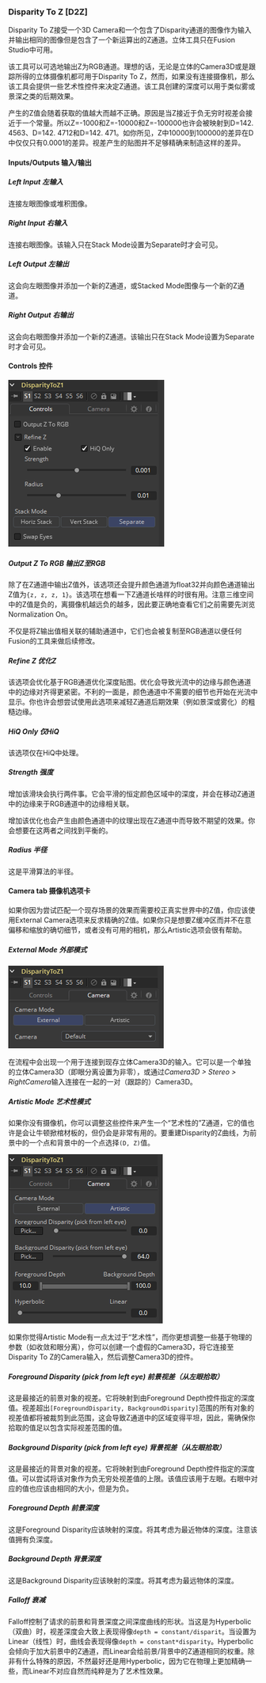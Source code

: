 ### Disparity To Z [D2Z]

Disparity To Z接受一个3D Camera和一个包含了Disparity通道的图像作为输入并输出相同的图像但是包含了一个新运算出的Z通道。立体工具只在Fusion Studio中可用。

该工具可以可选地输出Z为RGB通道。理想的话，无论是立体的Camera3D或是跟踪所得的立体摄像机都可用于Disparity To Z，然而，如果没有连接摄像机，那么该工具会提供一些艺术性控件来决定Z通道。该工具创建的深度可以用于类似雾或景深之类的后期效果。

产生的Z值会随着获取的值越大而越不正确。原因是当Z接近于负无穷时视差会接近于一个常量。所以Z=-1000和Z=-10000和Z=-100000也许会被映射到D=142. 4563、D=142. 4712和D=142. 471。如你所见，Z中10000到100000的差异在D中仅仅只有0.0001的差异。视差产生的贴图并不足够精确来制造这样的差异。

#### Inputs/Outputs 输入/输出

##### Left Input 左输入

连接左眼图像或堆积图像。

##### Right Input 右输入

连接右眼图像。该输入只在Stack Mode设置为Separate时才会可见。

##### Left Output 左输出

这会向左眼图像并添加一个新的Z通道，或Stacked Mode图像与一个新的Z通道。

##### Right Output 右输出

这会向右眼图像并添加一个新的Z通道。该输出只在Stack Mode设置为Separate时才会可见。

#### Controls 控件

![D2Z_Controls](images/D2Z_Controls.png)

##### Output Z To RGB 输出Z至RGB

除了在Z通道中输出Z值外，该选项还会提升颜色通道为float32并向颜色通道输出Z值为`{z, z, z, 1}`。该选项在想看一下Z通道长啥样的时很有用。注意三维空间中的Z值是负的，离摄像机越远负的越多，因此要正确地查看它们之前需要先浏览Normalization On。

不仅是将Z输出值相关联的辅助通道中，它们也会被复制至RGB通道以便任何Fusion的工具来做后续修改。

##### Refine Z 优化Z

该选项会优化基于RGB通道优化深度贴图。优化会导致光流中的边缘与颜色通道中的边缘对齐得更紧密。不利的一面是，颜色通道中不需要的细节也开始在光流中显示。你也许会想尝试使用此选项来减轻Z通道后期效果（例如景深或雾化）的粗糙边缘。

##### HiQ Only 仅HiQ

该选项仅在HiQ中处理。

##### Strength 强度

增加该滑块会执行两件事。它会平滑的恒定颜色区域中的深度，并会在移动Z通道中的边缘来于RGB通道中的边缘相关联。

增加该优化也会产生由颜色通道中的纹理出现在Z通道中而导致不期望的效果。你会想要在这两者之间找到平衡的。

##### Radius 半径

这是平滑算法的半径。

#### Camera tab 摄像机选项卡

如果你因为尝试匹配一个现存场景的效果而需要校正真实世界中的Z值，你应该使用External Camera选项来反求精确的Z值。如果你只是想要Z缓冲区而并不在意偏移和缩放的确切细节，或者没有可用的相机，那么Artistic选项会很有帮助。

##### External Mode 外部模式

![D2Z_ExternalMode](images/D2Z_ExternalMode.png)

在流程中会出现一个用于连接到现存立体Camera3D的输入。它可以是一个单独的立体Camera3D（即眼分离设置为非零），或通过*Camera3D > Stereo > RightCamera*输入连接在一起的一对（跟踪的）Camera3D。

##### Artistic Mode 艺术性模式

如果你没有摄像机，你可以调整这些控件来产生一个“艺术性的”Z通道，它的值也许是会让牛顿掀棺材板的，但仍会是非常有用的。要重建Disparity的Z曲线，为前景中的一个点和背景中的一个点选择`(D, Z)`值。

![D2Z_ArtisticMode](images/D2Z_ArtisticMode.png)

如果你觉得Artistic Mode有一点太过于“艺术性”，而你更想调整一些基于物理的参数（如收敛和眼分离），你可以创建一个虚假的Camera3D，将它连接至Disparity To Z的Camera输入，然后调整Camera3D的控件。

##### Foreground Disparity (pick from left eye) 前景视差（从左眼拾取）

这是最接近的前景对象的视差。它将映射到由Foreground Depth控件指定的深度值。视差超出`[ForegroundDisparity, BackgroundDisparity]`范围的所有对象的视差值都将被裁剪到此范围，这会导致Z通道中的区域变得平坦，因此，需确保你拾取的值足以包含实际视差范围的值。

##### Background Disparity (pick from left eye) 背景视差（从左眼拾取）

这是最接近的背景对象的视差。它将映射到由Foreground Depth控件指定的深度值。可以尝试将该对象作为负无穷处视差值的上限。该值应该用于左眼。右眼中对应的值也应该由相同的大小，但是为负。

##### Foreground Depth 前景深度

这是Foreground Disparity应该映射的深度。将其考虑为最近物体的深度。注意该值拥有负深度。

##### Background Depth 背景深度

这是Background Disparity应该映射的深度。将其考虑为最远物体的深度。

##### Falloff 衰减

Falloff控制了请求的前景和背景深度之间深度曲线的形状。当这是为Hyperbolic（双曲）时，视差深度会大致上表现得像`depth = constant/disparit`。当设置为Linear（线性）时，曲线会表现得像`depth = constant*disparity`。Hyperbolic会倾向于加大前景中的Z通道，而Linear会给前景/背景中的Z通道相同的权重。除非有什么特殊的原因，不然最好还是用Hyperbolic，因为它在物理上更加精确一些，而Linear不对应自然而纯粹是为了艺术性效果。